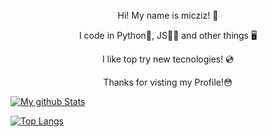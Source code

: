 <div align=center>

Hi! My name is micziz! 👋

I code in Python🐍, JS👨‍💻 and other things 🖥

I like top try new tecnologies! 💿

Thanks for visting my Profile!😳

</div>

[![My github Stats](https://github-readme-stats.vercel.app/api?username=micziz)](https://github.com/anuraghazra/github-readme-stats)

[![Top Langs](https://github-readme-stats.vercel.app/api/top-langs/?username=micziz&layout=compact)](https://github.com/anuraghazra/github-readme-stats)


